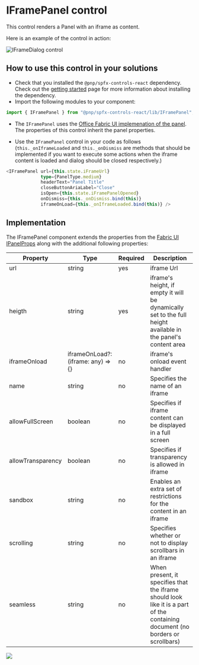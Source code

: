 # IFramePanel control

This control renders a Panel with an iframe as content.
 
Here is an example of the control in action:

![IFrameDialog control](../assets/IFramePanel.png)

## How to use this control in your solutions

- Check that you installed the `@pnp/spfx-controls-react` dependency. Check out the [getting started](../../#getting-started) page for more information about installing the dependency.
- Import the following modules to your component:

```TypeScript
import { IFramePanel } from "@pnp/spfx-controls-react/lib/IFramePanel";
```

- The `IFramePanel` uses the [Office Fabric UI implemenation of the panel](https://developer.microsoft.com/en-us/fabric#/components/panel). The properties of this control inherit the panel properties.

- Use the `IFramePanel` control in your code as follows (`this._onIframeLoaded` and `this._onDismiss` are methods that should be implemented if you want to execute some actions when the iframe content is loaded and dialog should be closed respectively.)


```TypeScript
<IFramePanel url={this.state.iFrameUrl}
             type={PanelType.medium}
             headerText="Panel Title"
             closeButtonAriaLabel="Close"
             isOpen={this.state.iFramePanelOpened}
             onDismiss={this._onDismiss.bind(this)}
             iframeOnLoad={this._onIframeLoaded.bind(this)} />
```

## Implementation

The IFramePanel component extends the properties from the [Fabric UI IPanelProps](https://developer.microsoft.com/en-us/fabric#/components/panel)
 along with the additional following properties:

| Property | Type | Required | Description |
| ---- | ---- | ---- | ---- |
| url | string | yes | iframe Url |
| heigth | string | yes | iframe's height, if empty it will be dynamically set to the full height available in the panel's content area |
| iframeOnload | iframeOnLoad?: (iframe: any) => {} | no | iframe's onload event handler |
| name | string | no | Specifies the name of an iframe |
| allowFullScreen | boolean | no | Specifies if iframe content can be displayed in a full screen |
| allowTransparency | boolean | no | Specifies if transparency is allowed in iframe |
| sandbox | string | no | Enables an extra set of restrictions for the content in an iframe |
| scrolling | string | no | Specifies whether or not to display scrollbars in an iframe |
| seamless | string | no | When present, it specifies that the iframe should look like it is a part of the containing document (no borders or scrollbars) |

![](https://telemetry.sharepointpnp.com/sp-dev-fx-controls-react/wiki/controls/IFramePanel)
